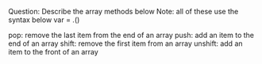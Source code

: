 Question: Describe the array methods below
Note: all of these use the syntax below
var <name> = <arrayName>.<method>()

pop: remove the last item from the end of an array
push: add an item to the end of an array
shift: remove the first item from an array
unshift: add an item to the front of an array
